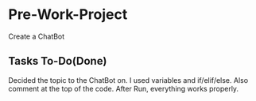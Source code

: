 # Pre-Work-Project
Create a ChatBot
## Tasks To-Do(Done)
Decided the topic to the ChatBot on.
I used variables and if/elif/else.
Also comment at the top of the code.
After Run, everything works properly.